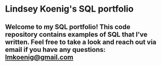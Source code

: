 # Lindsey Koenig's SQL portfolio 

## Welcome to my SQL portfolio! This code repository contains examples of SQL that I've written. Feel free to take a look and reach out via email if you have any questions: lmkoenig@gmail.com

